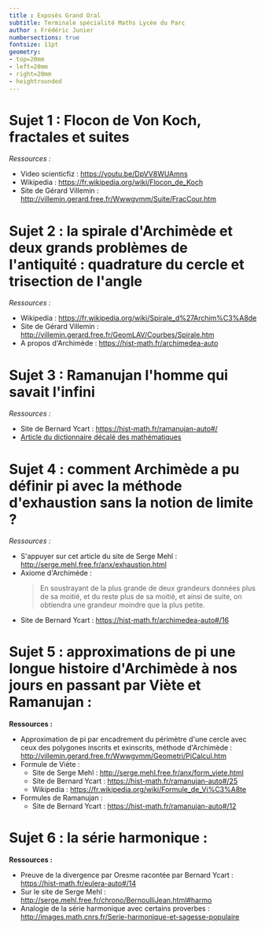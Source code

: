 ```yaml
---
title : Exposés Grand Oral
subtitle: Terminale spécialité Maths Lycée du Parc
author : Frédéric Junier
numbersections: true
fontsize: 11pt
geometry:
- top=20mm
- left=20mm
- right=20mm
- heightrounded    
--- 
```



# Sujet 1 : Flocon de Von Koch, fractales et suites


_Ressources :_

* Video scienticfiz : <https://youtu.be/DpVV8WUAmns>
* Wikipedia : <https://fr.wikipedia.org/wiki/Flocon_de_Koch>
* Site de Gérard Villemin : <http://villemin.gerard.free.fr/Wwwgvmm/Suite/FracCour.htm>


# Sujet 2 : la spirale d'Archimède et deux grands problèmes de l'antiquité : quadrature du cercle et  trisection de l'angle

_Ressources :_

* Wikipedia : <https://fr.wikipedia.org/wiki/Spirale_d%27Archim%C3%A8de>
*  Site de Gérard Villemin : <http://villemin.gerard.free.fr/GeomLAV/Courbes/Spirale.htm>
*  A propos d'Archimède : <https://hist-math.fr/archimedea-auto>


# Sujet 3 : Ramanujan l'homme qui savait l'infini

_Ressources :_

*  Site de Bernard Ycart : <https://hist-math.fr/ramanujan-auto#/>
*  [Article du dictionnaire décalé des mathématiques](ressources/ramanujan.pdf)



# Sujet 4 : comment   Archimède a pu définir pi  avec la méthode d'exhaustion sans la notion de limite ?

_Ressources :_

*  S'appuyer sur cet article du site de Serge Mehl : <http://serge.mehl.free.fr/anx/exhaustion.html>
* Axiome d'Archimède :
    >En soustrayant de la plus grande de deux grandeurs données plus de sa moitié, et du reste plus de sa moitié, et ainsi de suite, on obtiendra une grandeur moindre que la plus petite. 
*  Site de Bernard Ycart : <https://hist-math.fr/archimedea-auto#/16>



# Sujet 5 : approximations de pi une longue histoire d'Archimède à nos jours en passant par Viète et Ramanujan :


__Ressources :__

* Approximation de pi par encadrement du périmètre d'une cercle avec ceux des polygones inscrits et exinscrits, méthode d'Archimède : <http://villemin.gerard.free.fr/Wwwgvmm/Geometri/PiCalcul.htm>
* Formule de Viète :
  *  Site de Serge Mehl : <http://serge.mehl.free.fr/anx/form_viete.html>
  *  Site de Bernard Ycart : <https://hist-math.fr/ramanujan-auto#/25>
  *  Wikipedia : <https://fr.wikipedia.org/wiki/Formule_de_Vi%C3%A8te>
* Formules de Ramanujan :
  * Site de Bernard Ycart : <https://hist-math.fr/ramanujan-auto#/12>



# Sujet 6 :  la série harmonique :

__Ressources :__

* Preuve de la divergence par Oresme racontée par Bernard Ycart : <https://hist-math.fr/eulera-auto#/14>
* Sur le site de Serge Mehl :  <http://serge.mehl.free.fr/chrono/BernoulliJean.html#harmo>
* Analogie de la série harmonique avec certains proverbes : <http://images.math.cnrs.fr/Serie-harmonique-et-sagesse-populaire>

  

